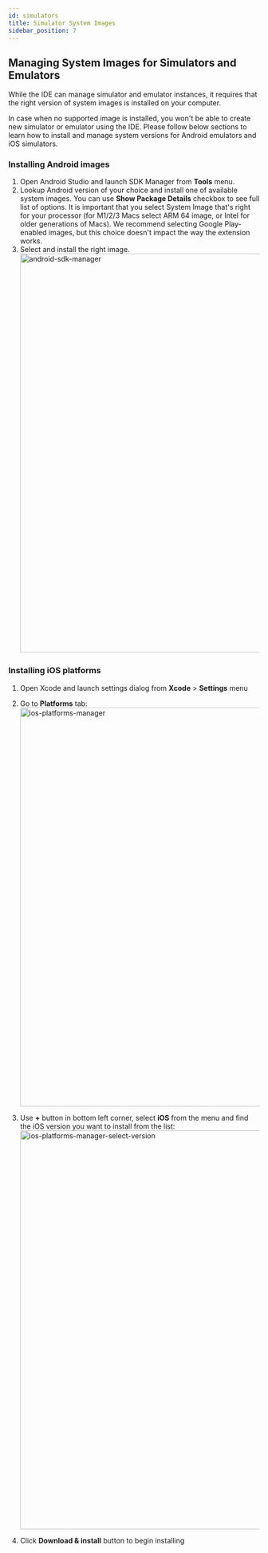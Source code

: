 ```yaml
---
id: simulators
title: Simulator System Images
sidebar_position: 7
---
```


## Managing System Images for Simulators and Emulators

While the IDE can manage simulator and emulator instances, it requires that the right version of system images is installed on your computer.

In case when no supported image is installed, you won't be able to create new simulator or emulator using the IDE.
Please follow below sections to learn how to install and manage system versions for Android emulators and iOS simulators.

### Installing Android images

1. Open Android Studio and launch SDK Manager from **Tools** menu.
2. Lookup Android version of your choice and install one of available system images. You can use **Show Package Details** checkbox to see full list of options. It is important that you select System Image that's right for your processor (for M1/2/3 Macs select ARM 64 image, or Intel for older generations of Macs). We recommend selecting Google Play-enabled images, but this choice doesn't impact the way the extension works.
3. Select and install the right image.
   <img width="800" alt="android-sdk-manager" src="/img/docs/android_sdk_manager.png"/>

### Installing iOS platforms

1. Open Xcode and launch settings dialog from **Xcode** > **Settings** menu
2. Go to **Platforms** tab:
   <img width="800" alt="ios-platforms-manager" src="/img/docs/ios_platforms_manager.png"/>

3. Use **+** button in bottom left corner, select **iOS** from the menu and find the iOS version you want to install from the list:
   <img width="800" alt="ios-platforms-manager-select-version" src="/img/docs/ios_platforms_manager_select_version.png"/>

4. Click **Download & install** button to begin installing
